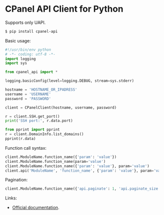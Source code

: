 # CPanel API Client for Python

Supports only UAPI.

```zsh
$ pip install cpanel-api
```

Basic usage:

```python
#!/usr/bin/env python
# -*- coding: utf-8 -*-
import logging
import sys

from cpanel_api import *

logging.basicConfig(level=logging.DEBUG, stream=sys.stderr)

hostname = 'HOSTNAME_OR_IPADRESS'
username = 'USERNAME'
password = 'PASSWORD'

client = CPanelClient(hostname, username, password)

r = client.SSH.get_port()
print('SSH port:', r.data.port)

from pprint import pprint
r = client.DomainInfo.list_domains()
pprint(r.data)
```

Function call syntax:

```python
client.ModuleName.function_name({'param': 'value'})
client.ModuleName.function_name(param='value')
client.ModuleName.function_name({'param': 'value'}, param='value')
client.api('ModuleName', 'function_name', {'param': 'value'}, param='value')
```

Pagination:

```python
client.ModuleName.function_name({'api.paginate': 1, 'api.paginate_size': 10, 'api.paginate_page': 2})
```

Links:

- [Official documentation](https://documentation.cpanel.net/display/DD/Guide+to+UAPI).
